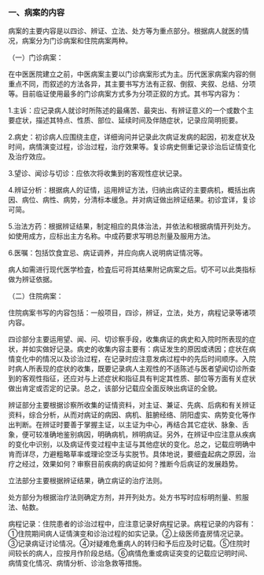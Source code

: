 ### 一、病案的内容

病案的主要内容是以四诊、辨证、立法、处方等为重点部分。根据病人就医的情况，病案分为门诊病案和住院病案两种。

（一）门诊病案：

在中医医院建立之前，中医病案主要以门诊病案形式为主。历代医家病案内容的侧重点不同，而叙述的方法各异，其主要书写方法有正叙、倒叙、夹叙、总结、分项等。目前临证使用最多的门诊病案方式多为分项正叙的方式。其书写内容为：

1.主诉：应记录病人就诊时所陈述的最痛苦、最突出、有辨证意义的一个或数个主要症状，描述其特点、性质、部位、延续时间及伴随症状，记录应简明扼要。

2.病史：初诊病人应围绕主症，详细询问并记录此次病证发病的起因，初发症状及时间，病情演变过程，诊治过程，治疗效果等。复诊病史侧重记录诊治后证情变化及治疗效应。

3.望诊、闻诊与切诊：应依次将收集到的客观性症状记录。

4.辨证分析：根据病人的证情，运用辨证方法，归纳出病证的主要病机，概括出病因、病位、病性、病势，分清标本缓急。并对病证做出辨证结果。初诊宜详，复诊可简。

5.治法方药：根据辨证结果，制定相应的具体治法，并依法和根据病情开列处方。如使用成方，应标出主方名称。中成药要求写明总剂量及服用方法。

6.医嘱：包括饮食宜忌、病证调养，并应向病人说明病证情况等。

病人如需进行现代医学检査，检査后可将其结果附记病案之后。切不可以此类指标做为辨证依据。

（二）住院病案：

住院病案书写的内容包括：一般项目，四诊，辨证，立法，处方，病程记录等诸项内容。

四诊部分主要运用望、闻、问、切诊察手段，收集病证的病史和入院时所表现的症状，并如实做好记录。病史的收集内容主要有：病证发生的原因或诱因；症状在病情变化中的情况以及诊治过程，在记录时应注意发病过程中的先后时间顺序。入院时病人所表现的症状的收集，既要记录病人主观性的不适陈述与医者望闻切诊所查到的客观性指征，还应对与上述症状和指征具有判定其性质、部位等方面有关症状做出肯定或否定的记录。总之，该部分记载应全面反映出病证的全貌。

辨证部分主要根据诊察所收集的证情资料，对主证、兼证、先病、后病和有关辨证资料，综合分析，从而对病证的病因、病机、脏腑经络、阴阳虚实、病势变化等作出判断。在辨证时要善于掌握主证，以主证为中心，再结合其它症状、脉象、舌象，便可较准确地鉴别病因，明确病机，辨明病证。另外，在辨证中应注意从疾病的变化中识别，以及病证传变过程中主证与其他症状的变化。总之，记载应明确中肯而详尽，力避粗略草率或理论空泛与实脱节。具体地说，要细査起病之原因，治疗之经过，效果如何？审察目前疾病的病证如何？推断今后病证的发展趋势。

立法部分主要根据辨证结果，确立病证的治疗法则。

处方部分为根据治疗法则确定方剂，并开列处方。处方书写时应标明剂量、煎服法、帖数。

病程记录：住院患者的诊治过程中，应注意记录好病程记录。病程记录的内容有：①住院期间病人证情演变和诊治过程的如实记录。②上级医师査房情况记录。③记录病证讨论情况。④对疑难危重病人的转归和予后应及时记载。⑤住院时间较长的病人，应按月作阶段总结。⑥病情危重或病证突变的记载应记明时间、病情变化情况、病情分析、诊治急救等措施。
